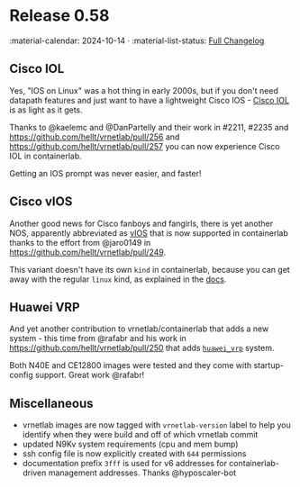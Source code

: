 # Release 0.58

:material-calendar: 2024-10-14 · :material-list-status: [Full Changelog](https://github.com/srl-labs/containerlab/releases)

## Cisco IOL

Yes, "IOS on Linux" was a hot thing in early 2000s, but if you don't need datapath features and just want to have a lightweight Cisco IOS - [Cisco IOL](../manual/kinds/cisco_iol.md) is as light as it gets.

Thanks to @kaelemc and @DanPartelly and their work in #2211, #2235 and https://github.com/hellt/vrnetlab/pull/256 and https://github.com/hellt/vrnetlab/pull/257 you can now experience Cisco IOL in containerlab.

Getting an IOS prompt was never easier, and faster!

## Cisco vIOS

Another good news for Cisco fanboys and fangirls, there is yet another NOS, apparently abbreviated as [vIOS](https://github.com/hellt/vrnetlab/tree/master/vios) that is now supported in containerlab thanks to the effort from @jaro0149 in https://github.com/hellt/vrnetlab/pull/249.

This variant doesn't have its own `kind` in containerlab, because you can get away with the regular `linux` kind, as explained in the [docs](https://github.com/hellt/vrnetlab/tree/master/vios).

## Huawei VRP

And yet another contribution to vrnetlab/containerlab that adds a new system - this time from @rafabr and his work in https://github.com/hellt/vrnetlab/pull/250 that adds [`huawei_vrp`](../manual/kinds/huawei_vrp.md) system.

Both N40E and CE12800 images were tested and they come with startup-config support. Great work @rafabr!

## Miscellaneous

- vrnetlab images are now tagged with `vrnetlab-version` label to help you identify when they were build and off of which vrnetlab commit
- updated N9Kv system requirements (cpu and mem bump)
- ssh config file is now explicitly created with `644` permissions
- documentation prefix `3fff` is used for v6 addresses for containerlab-driven management addresses. Thanks @hyposcaler-bot
